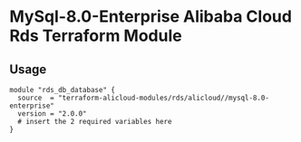 # MySql-8.0-Enterprise Alibaba Cloud Rds Terraform Module

## Usage
```hcl
module "rds_db_database" {
  source  = "terraform-alicloud-modules/rds/alicloud//mysql-8.0-enterprise"
  version = "2.0.0"
  # insert the 2 required variables here
}
```

<!-- BEGINNING OF PRE-COMMIT-TERRAFORM DOCS HOOK -->
<!-- END OF PRE-COMMIT-TERRAFORM DOCS HOOK -->